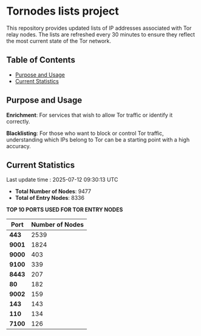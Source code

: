 # Tornodes lists project

This repository provides updated lists of IP addresses associated with Tor relay nodes. The lists are refreshed every 30 minutes to ensure they reflect the most current state of the Tor network.

## Table of Contents

- [Purpose and Usage](#purpose-and-usage)
- [Current Statistics](#current-statistics)


## Purpose and Usage

**Enrichment**: For services that wish to allow Tor traffic or identify it correctly.

**Blacklisting**: For those who want to block or control Tor traffic, understanding which IPs belong to Tor can be a starting point with a high accuracy.

## Current Statistics

Last update time : 2025-07-12 09:30:13 UTC

- **Total Number of Nodes**: 9477
- **Total of Entry Nodes**: 8336

**TOP 10 PORTS USED FOR TOR ENTRY NODES**

| **Port** | **Number of Nodes** |
|------|-----------------|
| **443**   | 2539  |
| **9001**   | 1824  |
| **9000**   | 403  |
| **9100**   | 339  |
| **8443**   | 207  |
| **80**   | 182  |
| **9002**   | 159  |
| **143**   | 143  |
| **110**   | 134  |
| **7100**   | 126  |

